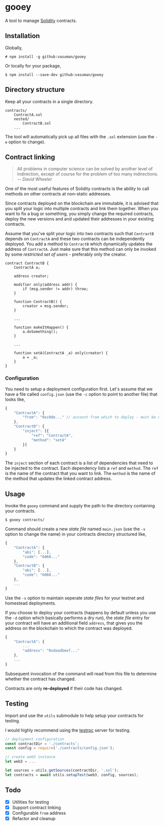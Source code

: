 # gooey

A tool to manage [Solidity](https://ethereum.github.io/solidity/) contracts.

## Installation

Globally,

```
# npm install -g github:vasuman/gooey
```

Or locally for your package,

```
$ npm install --save-dev github:vasuman/gooey
```

## Directory structure

Keep all your contracts in a single directory.

```
contracts/
    ContractA.sol
    nested/
        ContractB.sol
    ...
```

The tool will automatically pick up all files with the `.sol` extension (use the
`-e` option to change).

## Contract linking

> All problems in computer science can be solved by another level of
> indirection, except of course for the problem of too many indirections.
> -- <cite> David Wheeler </cite>

One of the most useful features of Solidity contracts is the ability to call
methods on other contracts at non-static addresses.

Since contracts deployed on the blockchain are immutable, it is advised that you
split your logic into multiple contracts and link them together. When you want
to fix a bug or something, you simply change the required contracts, deploy the
new versions and and updated their addresses in your existing contracts.

Assume that you've split your logic into two contracts such that `ContractB`
depends on `ContractA` and these two contracts can be independently deployed.
You add a method to `ContractB` which dynamically updates the address of
`ContractA`. Just make sure that this method can only be invoked by some
*restricted set of users* - preferably only the creator.

```
contract ContractB {
    ContractA a;

    address creator;

    modifier only(address addr) {
        if (msg.sender != addr) throw;
    }

    function ContractB() {
        creator = msg.sender;
    }

    ...

    function makeItHappen() {
        a.doSomething();
    }

    ...

    function setA(ContractA _a) only(creator) {
        a = _a;
    }
}
```

### Configuration

You need to setup a deployment configuration first. Let's assume that we have a
file called `config.json` (use the `-c` option to point to another file) that
looks like,

```js
{
    "ContractA": {
        "from": "0xc0de..." // account from which to deploy - must be unlocked
    },
    "ContractB": {
        "inject": [{
            "ref": "ContractA",
            "method": "setA"
        }]
    }
}
```

The `inject` section of each contract is a list of dependencies that need to be
injected to the contract. Each dependency lists a `ref` and `method`. The `ref`
is the name of the contract that you want to link. The `method` is the name of
the method that updates the linked contract address.

## Usage

Invoke the `gooey` command and supply the path to the directory containing your
contracts.

```
$ gooey contracts/
```

Command should create a new *state file* named `main.json` (use the `-s` option to
change the name) in your contracts directory structured like,

```js
{
    "ContractA": {
        "abi": [...],
        "code": "6060..."
    },
    "ContractB": {
        "abi": [...],
        "code": "6060..."
    },
    ...
}
```

Use the `-s` option to maintain seperate *state files* for your testnet and
homestead deployments.

If you choose to deploy your contracts (happens by default unless you use the
`-d` option which basically performs a dry run), the *state file* entry for your
contract will have an additional field `address`, that gives you the address on
the blockchain to which the contract was deployed.

```js
{
    "ContractA": {
        ...
        "address": "0xdeadbeef..."
    },
    ...
}
```

Subsequent invocation of the command will read from this file to determine
whether the contract has changed.

Contracts are only **re-deployed** if their code has changed.

## Testing

Import and use the `utils` submodule to help setup your contracts for testing.

I would highly recommend using the
[testrpc](https://github.com/ethereumjs/testrpc) server for testing.

```js
// deployment configuration
const contractDir = './contracts';
const config = require('./contracts/config.json');

// create web3 instance
let web3 = ...

let sources = utils.getSources(contractDir, '.sol');
let contracts = await utils.setupTest(web3, config, sources);
```

## Todo

- [x] Utilities for testing
- [x] Support contract linking
- [x] Configurable `from` address
- [x] Refactor and cleanup

